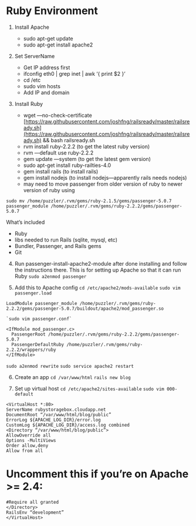 # Ruby Environment

1. Install Apache
    * sudo apt-get update
    * sudo apt-get install apache2

2. Set ServerName
    * Get IP address first
    * ifconfig eth0 | grep inet | awk ‘{ print $2 }’
    * cd /etc
    * sudo vim hosts
    * Add IP and domain

3. Install Ruby
    * wget —no-check-certificate  [https://raw.githubusercontent.com/joshfng/railsready/master/railsready.sh](https://raw.githubusercontent.com/joshfng/railsready/master/railsready.sh)  && bash railsready.sh
    * rvm install ruby-2.2.2 (to get the latest ruby version)
    * rvm —default use ruby-2.2.2
    * gem update —system (to get the latest gem version)
    * sudo apt-get install ruby-railties-4.0
    * gem install rails (to install rails)
    * gem install nodejs (to install nodejs—apparently rails needs nodejs)
    * may need to move passenger from older version of ruby to newer version of ruby using

``` text
sudo mv /home/puzzler/.rvm/gems/ruby-2.1.5/gems/passenger-5.0.7 passenger_module /home/puzzler/.rvm/gems/ruby-2.2.2/gems/passenger-5.0.7
```

What’s included
* Ruby 
* libs needed to run Rails (sqlite, mysql, etc)
* Bundler, Passenger, and Rails gems
* Git

4. Run passenger-install-apache2-module after done installing and follow the instructions there. This is for setting up Apache so that it can run Ruby
`sudo a2enmod passenger`

5. Add this to Apache config
`cd /etc/apache2/mods-available`
`sudo vim passenger.load`

``` text
LoadModule passenger_module /home/puzzler/.rvm/gems/ruby-2.2.2/gems/passenger-5.0.7/buildout/apache2/mod_passenger.so
```

``` text
`sudo vim passenger.conf`
```

``` text
<IfModule mod_passenger.c>
  PassengerRoot /home/puzzler/.rvm/gems/ruby-2.2.2/gems/passenger-5.0.7
  PassengerDefaultRuby /home/puzzler/.rvm/gems/ruby-2.2.2/wrappers/ruby
</IfModule>
```

`sudo a2enmod rewrite`
`sudo service apache2 restart`

6. Create an app
`cd /var/www/html`
`rails new blog`

7. Set up virtual host
`cd /etc/apache2/sites-available`
`sudo vim 000-default`

``` text
<VirtualHost *:80>
ServerName rubystoragebox.cloudapp.net
DocumentRoot “/var/www/html/blog/public”
ErrorLog ${APACHE_LOG_DIR}/error.log
CustomLog ${APACHE_LOG_DIR}/access.log combined
<Directory “/var/www/html/blog/public”>
AllowOverride all
Options -MultiViews
Order allow,deny
Allow from all
```

# Uncomment this if you’re on Apache >= 2.4:

``` text
#Require all granted
</Directory>
RailsEnv “development”
</VirtualHost>
```
